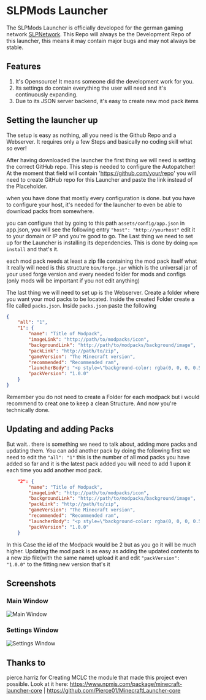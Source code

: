 # SLPMods Launcher
The SLPMods Launcher is officially developed for the german gaming network [SLPNetwork](https://slpnetwork.tk).
This Repo will always be the Development Repo of this launcher, this means it may contain major bugs and may not always be stable.

## Features
1. It's Opensource! It means someone did the development work for you.
2. Its settings do contain everything the user will need and it's continuously expanding.
3. Due to its JSON server backend, it's easy to create new mod pack items

## Setting the launcher up
The setup is easy as nothing, all you need is the Github Repo and a Webserver. It requires only a few Steps and basically no coding skill what so ever!

After having downloaded the launcher the first thing we will need is setting the correct GitHub repo. This step is needed to configure the Autopatcher!
At the moment that field will contain 'https://github.com/your/repo' you will need to create GitHub repo for this Launcher and paste the link instead of the Placeholder.

when you have done that mostly every configuration is done. but you have to configure your host, it's needed for the launcher to even be able to download packs from somewhere.

you can configure that by going to this path `assets/config/app.json` in app.json, you will see the following entry `"host": "http://yourhost"` edit it to your domain or IP and you're good to go.
The Last thing we need to set up for the Launcher is installing its dependencies. This is done by doing `npm install` and that's it.

each mod pack needs at least a zip file containing the mod pack itself
what it really will need is this structure `bin/forge.jar` which is the universal jar of your used forge version
and every needed folder for mods and configs (only mods will be important if you  not edit anything)

The last thing we will need to set up is the Webserver. Create a folder where you want your mod packs to be located.
Inside the created Folder create a file called `packs.json`.
Inside `packs.json` paste the following
```json
{
    "all": "1",
    "1": {
        "name": "Title of Modpack",
        "imageLink": "http://path/to/modpacks/icon",
        "backgroundLink": "http://path/to/modpacks/background/image",
        "packLink": "http://path/to/zip",
        "gameVersion": "The Minecraft version",
        "recommended": "Recommended ram",
        "launcherBody": "<p style=\"background-color: rgba(0, 0, 0, 0.5); padding: 10px 10px 10px 10px; border-radius: 5px;\">Description.</p><h3>Mod Liste:</h3><ul><li>Past mod here</li></ul>",
        "packVersion": "1.0.0"
    }
}
```
Remember you do not need to create a Folder for each modpack but i would recommend to creat one to keep a clean Structure.
And now you're technically done.

## Updating and adding Packs
But wait.. there is something we need to talk about, adding more packs and updating them. You can add another pack by doing the following
first we need to edit the `"all": "1"` this is the number of all mod packs you have added so far and it is the latest pack added you will need to add 1 upon it each time you add another mod pack.
```json
    "2": {
        "name": "Title of Modpack",
        "imageLink": "http://path/to/modpacks/icon",
        "backgroundLink": "http://path/to/modpacks/background/image",
        "packLink": "http://path/to/zip",
        "gameVersion": "The Minecraft version",
        "recommended": "Recommended ram",
        "launcherBody": "<p style=\"background-color: rgba(0, 0, 0, 0.5); padding: 10px 10px 10px 10px; border-radius: 5px;\">Description.</p><h3>Mod Liste:</h3><ul><li>Past mod here</li></ul>",
        "packVersion": "1.0.0"
    }
```
In this Case the id of the Modpack would be 2 but as you go it will be much higher. 
Updating the mod pack is as easy as adding the updated contents to a new zip file(with the same name) upload it and edit `"packVersion": "1.0.0"` to the fitting new version that's it

## Screenshots
### Main Window
![Main Window](https://slpnetwork.tk/upload/main.png)
### Settings Window
![Settings Window](https://slpnetwork.tk/upload/settings.png)

## Thanks to
pierce.harriz for Creating  MCLC the module that made this project even possible.
Look at it here: https://www.npmjs.com/package/minecraft-launcher-core | https://github.com/Pierce01/MinecraftLauncher-core
